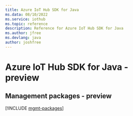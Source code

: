 ```yaml
---
title: Azure IoT Hub SDK for Java
ms.data: 08/10/2022
ms.service: iothub
ms.topic: reference
description: Reference for Azure IoT Hub SDK for Java
ms.author: jfree
ms.devlang: java
author: joshfree
---
```

# Azure IoT Hub SDK for Java - preview

## Management packages - preview
[!INCLUDE [mgmt-packages](iot-hub-mgmt-index.md)]